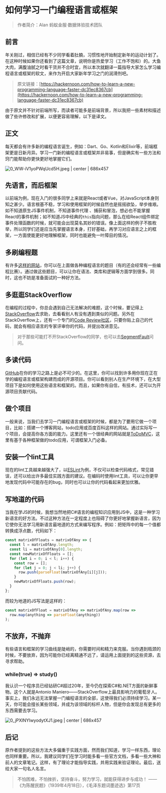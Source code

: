 # 如何学习一门编程语言或框架
> 作者简介：Alan 蚂蚁金服·数据体验技术团队

## 前言

年关刚过，相信已经有不少同学看着肚腩，习惯性地开始制定新年的运动计划了。在这种时候如果你还看到了这篇文章，说明你是热爱学习（工作不饱和）的。大鱼大肉，满腹油腻之时看干货并不合时宜，所以本次就翻译一篇指导大家怎么学习编程语言或框架的软文，来作为开启大家新年学习之门的润滑剂吧。

> 原文链接：[https://hackernoon.com/how-to-learn-a-new-programming-language-faster-dc31ec8367cb](https://hackernoon.com/how-to-learn-a-new-programming-language-faster-dc31ec8367cb)


由于原文并不针对前端所写，而读者可能多是前端背景，所以我把一些素材和描述做了些许修改和扩展，以便更容易理解，以下是译文。

## 正文

每天都会有许多新的编程语言诞生，例如：Dart、Go、Kotlin和Elixir等，前端框架更是日新月异。学习一门新的编程语言或框架并非易事，但是确实有一些方法和窍门能帮助你更快更好地掌握它们。

![0_WW-iV1yoPWqUcd5H.jpeg | center | 686x457](https://gw.alipayobjects.com/zos/skylark/86013918-f275-4bf8-9360-660d611f13a9/2018/jpeg/4ed13e0c-68df-426d-8a98-5402b04279e6.jpeg "")

## 先语言，而后框架

以前端为例，现在入门的很多同学上来就是React或者Vue，对JavaScript本身则知之甚少。语言根基不稳，学习和使用框架的时候自然也是摇摇欲坠，举步维艰。如不知道原生JS事件机制，不知道事件代理
、捕获和冒泡，想必也不能掌握React的事件机制；如不知道JS中经典的`this`指向问题，那么在给React组件绑定事件处理函数的时候，就可能会出现莫名其妙的错误。像上面这样的例子不胜枚举，所以同学们还是应当先掌握语言本身，打好基础，再学习对应语言之上的框架，一方面使能更好地理解框架，同时也能避免一叶障目的情况。

## 多刷编程题

有许多[这样的网站](https://www.zhihu.com/question/36488823)，你可以在上面做各种编程语言的题目（有的还会经常有一些编程比赛）。通过做这些题目，可以让你在语法、类库和逻辑等方面学到很多。同时，这也不妨是准备面试的一种好方法。

## 多逛逛StackOverflow

在编程的过程中，你总会遇到自己无法解决的难题，这个时候，要记得上[StackOverflow](https://stackoverflow.com/)去求助，去看看别人有没有遇到类似的问题。另外在StackOverflow上，还有一个专门的[Code Review社区](https://codereview.stackexchange.com/)，只要你贴上自己的代码，就会有相应语言的专家评审你的代码，并提出改进意见。

> 对于那些可能打不开StackOverflow的同学，也可以去[SegmentFault](https://segmentfault.com/)问问。


## 多读代码

[GitHub](https://github.com/)在你的学习之路上是必不可少的。在这里，你可以找到许多用你现在正在学的编程语言或框架构建而成的开源项目。你可以看到别人在生产环境下，在大型项目下是如何使用这些语言和框架的。而且，如果你有自信，有技术，还可以为开源项目贡献代码。

## 做个项目

一般来说，当我们去学习一门编程语言或框架的时候，都是为了要用它做一个项目，比如：搭建一个博客网站，todo应用或百度百科这样的网站。通过实际写一个项目，会提高你各方面的能力。这里还有一个很经典的网站就是[ToDoMVC](http://todomvc.com/)，这里有基于各种框架做的todo应用，可谓框架入门必备。

## 安装一个lint工具

现在的lint工具越来越强大了，以[ESLint](https://eslint.org/)为例，不仅可以检查代码格式，常见错误，还可以给出许多最佳实践方面的建议。在编码时使用lint工具，可以让你更早地发现代码中可能存在的bug，同时也可以让你的代码看起来更加优雅。

## 写地道的代码

当我在学JS的时候，我想当然地把C#语言的编程知识应用到JS中，这是一种学习新语言的好方法。不过这种方法在一定程度上也阻碍了你更好地掌握新语言，因为它使你无法学习用新语言最地道的方式来编写程序。例如：把矩阵中的每一个值都转换成浮点数，代码如下：

```javascript
const matrixOfFloats = matrixOfAny => {
  const l = matrixOfAny.length;
  const li = matrixOfAny[0].length;
  const newMatrixOfFloats = [];
  for (let i = 0; i < l; i++) {
    const row = [];
    for (let j = 0; j < li; j++) {
      row.push(parseFloat(matrixOfAny[i][j]));
    }
    newMatrixOfFloats.push(row);
  }
};
```

而较为地道的JS写法是这样的：

```javascript
const matrixOfFloat = matrixOfAny => matrixOfAny.map(row =>
  row.map(anything => parseFloat(anything))
);
```

## 不放弃，不抛弃

有些语言和框架的学习曲线是陡峭的，你需要时间和精力来克服。当你遇到瓶颈的时候，不要放弃，因为可能你已经离精通不远了，请运用上面提到的这些资源，去寻求帮助。

### while(true) => study()

我认识一个程序员已经钻研C#超过20年，至今仍在探索C#和.NET方面的新鲜事物。这个人就是Antonio Maniero——StackOverflow上最具影响力的葡萄牙人。事实上，我们永远无法掌握一门编程语言的全部，这使得我们必须持续学习。某一天，你可能会擅长某些领域，并成为该领域的标杆人物，但是你会发现总有更多的东西需要去学习。

![0_jPXlNYlwyodytXJ1.jpeg | center | 686x457](https://gw.alipayobjects.com/zos/skylark/52d38003-2c49-4c15-991a-b72af5850329/2018/jpeg/825d52d7-2abb-4ea9-a28b-35f269477821.jpeg "")

## 后记

原作者提到的这些方法大多偏重于实践方面，然而我们知道，学习一样东西，理论也同样重要。所以，我建议同学们在学习时能多看一些官方文档，多看一些大神和前人的文章笔记。这样，有了理论才能指导实践，并用实践来验证理论。最后，送给大家一句名人名言。

> 不怕困难，不怕挫折，坚持奋斗，努力学习，就能获得进步与成功！
> ——《为陈醒民题》（1939年4月18日），《毛泽东题词墨迹选》第17页

